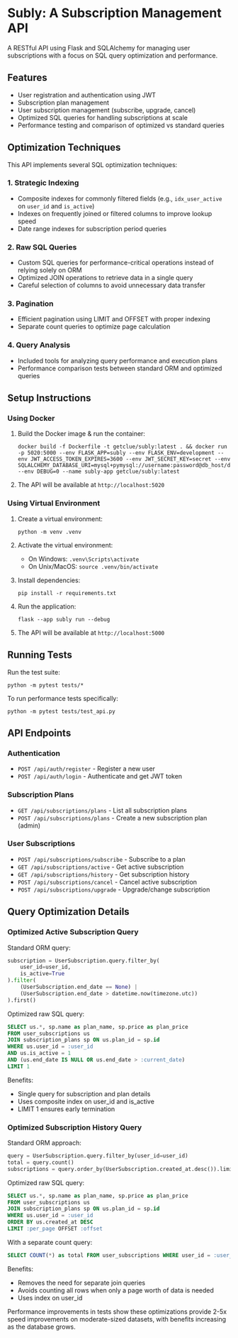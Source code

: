 # Subly: A Subscription Management API

A RESTful API using Flask and SQLAlchemy for managing user subscriptions with a focus on SQL query optimization and performance.

## Features

- User registration and authentication using JWT
- Subscription plan management
- User subscription management (subscribe, upgrade, cancel)
- Optimized SQL queries for handling subscriptions at scale
- Performance testing and comparison of optimized vs standard queries

## Optimization Techniques

This API implements several SQL optimization techniques:

### 1. Strategic Indexing

- Composite indexes for commonly filtered fields (e.g., `idx_user_active` on `user_id` and `is_active`)
- Indexes on frequently joined or filtered columns to improve lookup speed
- Date range indexes for subscription period queries

### 2. Raw SQL Queries

- Custom SQL queries for performance-critical operations instead of relying solely on ORM
- Optimized JOIN operations to retrieve data in a single query
- Careful selection of columns to avoid unnecessary data transfer

### 3. Pagination

- Efficient pagination using LIMIT and OFFSET with proper indexing
- Separate count queries to optimize page calculation

### 4. Query Analysis

- Included tools for analyzing query performance and execution plans
- Performance comparison tests between standard ORM and optimized queries

## Setup Instructions

### Using Docker

1. Build the Docker image & run the container:
   ```
   docker build -f Dockerfile -t getclue/subly:latest . && docker run -p 5020:5000 --env FLASK_APP=subly --env FLASK_ENV=development --env JWT_ACCESS_TOKEN_EXPIRES=3600 --env JWT_SECRET_KEY=secret --env SQLALCHEMY_DATABASE_URI=mysql+pymysql://username:password@db_host/db_name --env DEBUG=0 --name subly-app getclue/subly:latest 
   ```

2. The API will be available at `http://localhost:5020`

### Using Virtual Environment

1. Create a virtual environment:
   ```
   python -m venv .venv
   ```

2. Activate the virtual environment:
   - On Windows: `.venv\Scripts\activate`
   - On Unix/MacOS: `source .venv/bin/activate`

3. Install dependencies:
   ```
   pip install -r requirements.txt
   ```

4. Run the application:
   ```
   flask --app subly run --debug
   ```

5. The API will be available at `http://localhost:5000`

## Running Tests

Run the test suite:
```
python -m pytest tests/*
```

To run performance tests specifically:
```
python -m pytest tests/test_api.py
```

## API Endpoints

### Authentication

- `POST /api/auth/register` - Register a new user
- `POST /api/auth/login` - Authenticate and get JWT token

### Subscription Plans

- `GET /api/subscriptions/plans` - List all subscription plans
- `POST /api/subscriptions/plans` - Create a new subscription plan (admin)

### User Subscriptions

- `POST /api/subscriptions/subscribe` - Subscribe to a plan
- `GET /api/subscriptions/active` - Get active subscription
- `GET /api/subscriptions/history` - Get subscription history
- `POST /api/subscriptions/cancel` - Cancel active subscription
- `POST /api/subscriptions/upgrade` - Upgrade/change subscription

## Query Optimization Details

### Optimized Active Subscription Query

Standard ORM query:
```python
subscription = UserSubscription.query.filter_by(
    user_id=user_id,
    is_active=True
).filter(
    (UserSubscription.end_date == None) | 
    (UserSubscription.end_date > datetime.now(timezone.utc))
).first()
```

Optimized raw SQL query:
```sql
SELECT us.*, sp.name as plan_name, sp.price as plan_price
FROM user_subscriptions us
JOIN subscription_plans sp ON us.plan_id = sp.id
WHERE us.user_id = :user_id 
AND us.is_active = 1 
AND (us.end_date IS NULL OR us.end_date > :current_date)
LIMIT 1
```

Benefits:
- Single query for subscription and plan details
- Uses composite index on user_id and is_active
- LIMIT 1 ensures early termination

### Optimized Subscription History Query

Standard ORM approach:
```python
query = UserSubscription.query.filter_by(user_id=user_id)
total = query.count()
subscriptions = query.order_by(UserSubscription.created_at.desc()).limit(per_page).offset(offset).all()
```

Optimized raw SQL query:
```sql
SELECT us.*, sp.name as plan_name, sp.price as plan_price
FROM user_subscriptions us
JOIN subscription_plans sp ON us.plan_id = sp.id
WHERE us.user_id = :user_id
ORDER BY us.created_at DESC
LIMIT :per_page OFFSET :offset
```

With a separate count query:
```sql
SELECT COUNT(*) as total FROM user_subscriptions WHERE user_id = :user_id
```

Benefits:
- Removes the need for separate join queries
- Avoids counting all rows when only a page worth of data is needed
- Uses index on user_id

Performance improvements in tests show these optimizations provide 2-5x speed improvements on moderate-sized datasets, with benefits increasing as the database grows.